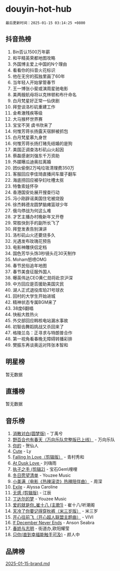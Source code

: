 # douyin-hot-hub

`最后更新时间：2025-01-15 03:14:25 +0800`

## 抖音热榜

1. Bin否认1500万年薪
1. 和平精英荣都地图攻略
1. 外国博主爱上中国的N个理由
1. 看看你的抖音火花标识
1. 他在无穷的孤独里画了60年
1. 当年轻人开始掌管春节
1. 王一博张小斐或演周星驰电影
1. 美两艘航母将以克林顿和布什命名
1. 白月梵星好正常一仙侠剧
1. 拜登谈洛杉矶重建工作
1. 金希澈残疾等级
1. 大马猴杯世界赛
1. 宝宝不哭 虞书欣来了
1. 何惟芳蒋长扬露天宿醉被抓包
1. 白月梵星慕九身世
1. 何惟芳蒋长扬打赌先结婚的是狗
1. 美国正调查洛杉矶山火起因
1. 蔡磊感谢刘强东千万资助
1. 外媒曝瓜迪奥拉离婚
1. 团伙偷倒2万吨垃圾清理费350万
1. 客服回应李佳琦直播间车厘子翻车
1. 海底捞回应被孕妇吐槽太抠
1. 特鲁索娃怀孕
1. 香港国安处展开搜查行动
1. 冯小刚辟谣美国住宅被烧毁
1. 徐杰韩德龙圆梦脑瘫篮球少年
1. 俄乌停战为何这么难
1. 才艺主播办村晚新年又开卷
1. 常胜快到手的副所长飞了
1. 拜登发表告别演讲
1. 洛杉矶山火还要烧多久
1. 光遇发布玫瑰花预告
1. 电影神雕侠侣定档
1. 国色芳华头饰3秒镜头花30天制作
1. Moham怒喷OMG
1. 春节民俗追年地图
1. 春节美食征服外国人
1. 曝英伟达CEO黄仁勋将赴京沪深
1. 中方回应是否援助美国灾民
1. 湖人正式退役库珀21号球衣
1. 回村的大学生开始进城
1. 精神状态专属BGM来了
1. 38度6翻唱
1. 快船大胜热火
1. 外交部回应韩核电站漏水事故
1. 初智齿舞蹈挑战又杀回来了
1. 格陵兰岛：正寻求与特朗普合作
1. 第一视角看春晚无障碍转播彩排
1. 樊振东再谈奥运对阵张本智和

## 明星榜

暂无数据

## 直播榜

暂无数据

## 音乐榜

1. [消散对白(圆梦版)](https://sf5-hl-cdn-tos.douyinstatic.com/obj/tos-cn-ve-2774/og4jB5I5IizzoZVAAAzWgBMAsMDWoArfwBOiFs) - 丁禹兮
1. [野百合也有春天（万向乐队完整版已上线）](https://sf5-hl-cdn-tos.douyinstatic.com/obj/tos-cn-ve-2774/oMnUxhRAMiAGBqDtIPBQ7ACYQZFlJCftcgeDJE) - 万向乐队
1. [你的](https://sf5-hl-cdn-tos.douyinstatic.com/obj/tos-cn-ve-2774/oYuIeKf42jB7sEV6B2upMdpYAgfrQWj0FeRegh) - 贺仙人
1. [Cute](https://sf5-hl-cdn-tos.douyinstatic.com/obj/tos-cn-ve-2774/o4IbIzHWKAAB4wsS5qMBRiiAlEBGTpQRNfFvuo) - Ly
1. [Falling In Love（剪辑版）](https://sf5-hl-cdn-tos.douyinstatic.com/obj/tos-cn-ve-2774/o8ajpA8zzgBPahbBIO8AcKGBLJezFCRd1wfP9f) - 青村秀和
1. [ At Dusk  Love ](https://sf5-hl-cdn-tos.douyinstatic.com/obj/tos-cn-ve-2774/o8CrpCf5CaYgI4ZrtQgMQAFEfuGqNnRSDQAPBc) - 刘嗨雨
1. [执子之手 (剪辑2)](https://sf5-hl-cdn-tos.douyinstatic.com/obj/tos-cn-ve-2774/oUoZLQjCc31XzqsBnBQUNgeKtYPBcgbFDwtfcu) - 宝石Gem\哩哩
1. [冬日愿望清单](https://sf5-hl-cdn-tos.douyinstatic.com/obj/tos-cn-ve-2774/oIIgUOeamCFCVAzxN6MFRLIBlLGpUqQxeeHrLE) - Youzee Music
1. [小美满（电影《热辣滚烫》热辣陪伴曲）](https://sf5-hl-cdn-tos.douyinstatic.com/obj/tos-cn-ve-2774/o0GAn2lSgfZIDUgtevCGDQYnFg4CwnrBaxbTZL) - 周深
1. [Exile](https://sf5-hl-cdn-tos.douyinstatic.com/obj/tos-cn-ve-2774/oYj4gAQTknKE3WW0Je8KGmQ7z1cA4FefwtbufD) - Alyssa Caroline
1. [无感 (剪辑版)](https://sf5-hl-cdn-tos.douyinstatic.com/obj/tos-cn-ve-2774/o0eIsUzJBDlQaQFC5OFlgbMEZC1TFYBftOBn6p) - 江辰
1. [丁达尔的梦](https://sf5-hl-cdn-tos.douyinstatic.com/obj/tos-cn-ve-2774/oMU3WirUZBVQkAC9ccG5P2IQirziZM2RTInUY) - Youzee Music
1. [爱的就是你_崔十八 (主歌1)](https://sf5-hl-cdn-tos.douyinstatic.com/obj/tos-cn-ve-2774/oI5BO5DhFZ6UTcNCnZaOCBLtZ7WIMQGfgnXf5E) - 崔十八/听潮阁
1. [天冷了你要记得穿秋裤（米三岁版）](https://sf5-hl-cdn-tos.douyinstatic.com/obj/tos-cn-ve-2774/oQlIwVIDWiZ6BQilAorS7MA0AgCkQDvcZAdm1) - 米三岁
1. [开心往前飞（开心超人联盟主题曲）](https://sf5-hl-cdn-tos.douyinstatic.com/obj/tos-cn-ve-2774/9d8fb7c82cf1421fb93a9fe925275e0a) - VIVI
1. [If December Never Ends](https://sf5-hl-cdn-tos.douyinstatic.com/obj/tos-cn-ve-2774/oY1IQMoTgCFIBg8RZifyqlBBt1UFgitTYmxeOS) - Anson Seabra
1. [春娇与志明](https://sf6-cdn-tos.douyinstatic.com/obj/tos-cn-ve-2774/e530d8fceb7044b39707d7f9ff54add1) - 街道办,欧阳耀莹
1. [只你(直到幸福能触手可及)](https://sf5-hl-cdn-tos.douyinstatic.com/obj/tos-cn-ve-2774/o0lBkRDzFTeaVSUz3ZZSCBVtZ5DIMQGfgmEAuE) - 颜人中

## 品牌榜

[2025-01-15-brand.md](2025-01-15-brand.md)
